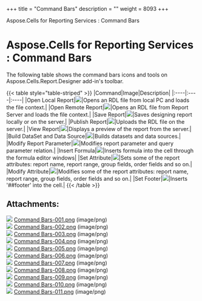 +++
title = "Command Bars" 
description = "" 
weight = 8093 
+++

Aspose.Cells for Reporting Services : Command Bars  

# Aspose.Cells for Reporting Services : Command Bars


The following table shows the command bars icons and tools on Aspose.Cells.Report.Designer add-in's toolbar.

{{< table style="table-striped" >}}
|Command|Image|Description|
|:----|:----|:----|
|Open Local Report|![](https://docs2.aspose.com/cells/reportingservices/attachments/6094870/6193222.png)|Opens an RDL file from local PC and loads the file context.|
|Open Remote Report|![](https://docs2.aspose.com/cells/reportingservices/attachments/6094870/6193219.png)|Opens an RDL file from Report Server and loads the file context.|
|Save Report|![](https://docs2.aspose.com/cells/reportingservices/attachments/6094870/6193220.png)|Saves designing report locally or on the server.|
|Publish Report|![](https://docs2.aspose.com/cells/reportingservices/attachments/6094870/6193217.png)|Uploads the RDL file on the server.|
|View Report|![](https://docs2.aspose.com/cells/reportingservices/attachments/6094870/6193218.png)|Displays a preview of the report from the server.|
|Build DataSet and Data Source|![](https://docs2.aspose.com/cells/reportingservices/attachments/6094870/6193248.png)|Builds datasets and data sources.|
|Modify Report Parameter|![](https://docs2.aspose.com/cells/reportingservices/attachments/6094870/6193247.png)|Modifies report parameter and query parameter relation.|
|Insert Formula|![](https://docs2.aspose.com/cells/reportingservices/attachments/6094870/6193246.png)|Inserts formula into the cell through the formula editor windows|
|Set Attribute|![](https://docs2.aspose.com/cells/reportingservices/attachments/6094870/6193245.png)|Sets some of the report attributes: report name, report range, group fields, order fields and so on.|
|Modify Attribute|![](https://docs2.aspose.com/cells/reportingservices/attachments/6094870/6193244.png)|Modifies some of the report attributes: report name, report range, group fields, order fields and so on.|
|Set Footer|![](https://docs2.aspose.com/cells/reportingservices/attachments/6094870/6193243.png)|Inserts '##footer' into the cell.|
{{< /table >}}

## Attachments:

![](https://docs2.aspose.com/cells/reportingservices/images/icons/bullet_blue.gif) [Command Bars-001.png](https://docs2.aspose.com/cells/reportingservices/attachments/6094870/6193222.png) (image/png)  
![](https://docs2.aspose.com/cells/reportingservices/images/icons/bullet_blue.gif) [Command Bars-002.png](https://docs2.aspose.com/cells/reportingservices/attachments/6094870/6193219.png) (image/png)  
![](https://docs2.aspose.com/cells/reportingservices/images/icons/bullet_blue.gif) [Command Bars-003.png](https://docs2.aspose.com/cells/reportingservices/attachments/6094870/6193220.png) (image/png)  
![](https://docs2.aspose.com/cells/reportingservices/images/icons/bullet_blue.gif) [Command Bars-004.png](https://docs2.aspose.com/cells/reportingservices/attachments/6094870/6193217.png) (image/png)  
![](https://docs2.aspose.com/cells/reportingservices/images/icons/bullet_blue.gif) [Command Bars-005.png](https://docs2.aspose.com/cells/reportingservices/attachments/6094870/6193218.png) (image/png)  
![](https://docs2.aspose.com/cells/reportingservices/images/icons/bullet_blue.gif) [Command Bars-006.png](https://docs2.aspose.com/cells/reportingservices/attachments/6094870/6193248.png) (image/png)  
![](https://docs2.aspose.com/cells/reportingservices/images/icons/bullet_blue.gif) [Command Bars-007.png](https://docs2.aspose.com/cells/reportingservices/attachments/6094870/6193247.png) (image/png)  
![](https://docs2.aspose.com/cells/reportingservices/images/icons/bullet_blue.gif) [Command Bars-008.png](https://docs2.aspose.com/cells/reportingservices/attachments/6094870/6193246.png) (image/png)  
![](https://docs2.aspose.com/cells/reportingservices/images/icons/bullet_blue.gif) [Command Bars-009.png](https://docs2.aspose.com/cells/reportingservices/attachments/6094870/6193245.png) (image/png)  
![](https://docs2.aspose.com/cells/reportingservices/images/icons/bullet_blue.gif) [Command Bars-010.png](https://docs2.aspose.com/cells/reportingservices/attachments/6094870/6193244.png) (image/png)  
![](https://docs2.aspose.com/cells/reportingservices/images/icons/bullet_blue.gif) [Command Bars-011.png](https://docs2.aspose.com/cells/reportingservices/attachments/6094870/6193243.png) (image/png)  

